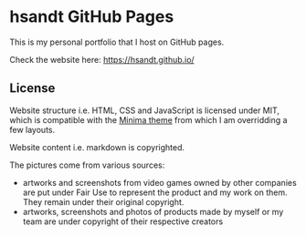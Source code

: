 # hsandt GitHub Pages

This is my personal portfolio that I host on GitHub pages.

Check the website here: https://hsandt.github.io/

## License

Website structure i.e. HTML, CSS and JavaScript is licensed under MIT, which is compatible with the [Minima theme](https://github.com/jekyll/minima) from which I am overridding a few layouts.

Website content i.e. markdown is copyrighted.

The pictures come from various sources:
- artworks and screenshots from video games owned by other companies are put under Fair Use to represent the product and my work on them. They remain under their original copyright.
- artworks, screenshots and photos of products made by myself or my team are under copyright of their respective creators
